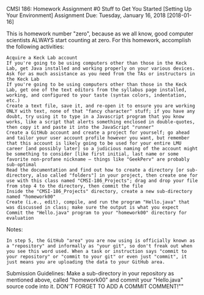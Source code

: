 CMSI 186: Homework Assignment #0
Stuff to Get You Started [Setting Up Your Environment]
Assignment Due: Tuesday, January 16, 2018 [2018-01-16]

This is homework number "zero", because as we all know, good computer scientists ALWAYS start counting at zero.
For this homework, accomplish the following activities:

    Acquire a Keck Lab account
    If you're going to be using computers other than those in the Keck Lab, get Java installed and working properly on your various devices. Ask for as much assistance as you need from the TAs or instructors in the Keck Lab
    If you're going to be using computers other than those in the Keck Lab, get one of the text editors from the syllabus page installed, working, and configured to your taste (syntax colors, indentation, etc.)
    Create a text file, save it, and re-open it to ensure you are working ONLY with text, none of that "fancy character" stuff; if you have any doubt, try using it to type in a Javascript program that you know works, like a script that alerts something enclosed in double-quotes, then copy it and paste it into the JavaScript "runner"
    Create a GitHub account and create a project for yourself; go ahead and tailor your user account profile however you want, but remember that this account is likely going to be used for your entire LMU career [and possibly later] so a judicious naming of the account might be something to consider [like first initial, last name or some favorite non-profane nickname — things like "GeekPerv" are probably sub-optimal
    Read the documentation and find out how to create a directory [or sub-directory, also called "folders"] in your project, then create one for use with this class named "CMSI-186_Projects"; drag and drop your file from step 4 to the directory, then commit the file
    Inside the "CMSI-186_Projects" directory, create a new sub-directory named "homework00"
    Create (i.e., edit), compile, and run the program "Hello.java" that was discussed in class; make sure the output is what you expect
    Commit the "Hello.java" program to your "homework00" directory for evaluation

Notes:

    In step 5, the GitHub "area" you are now using is officially known as a "repository" and informally as "your git", so don't freak out when you see this word used. When a task or instruction says "commit to your repository" or "commit to your git" or even just "commit", it just means you are uploading the data to your GitHub area.

Submission Guidelines: Make a sub-directory in your repository as mentioned above, called "homework00" and commit your "Hello.java" source code into it. DON'T FORGET TO ADD A COMMIT COMMENT!""
